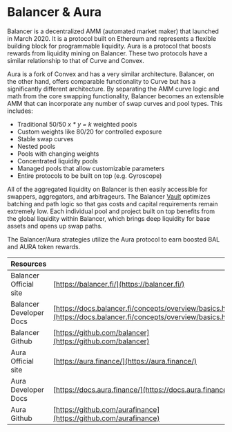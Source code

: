 # Balancer & Aura

Balancer is a decentralized AMM (automated market maker) that launched in March 2020. It is a protocol built on Ethereum and represents a flexible building block for programmable liquidity. Aura is a protocol that boosts rewards from liquidity mining on Balancer. These two protocols have a similar relationship to that of Curve and Convex.&#x20;

Aura is a fork of Convex and has a very similar architecture. Balancer, on the other hand, offers comparable functionality to Curve but has a significantly different architecture. By separating the AMM curve logic and math from the core swapping functionality, Balancer becomes an extensible AMM that can incorporate any number of swap curves and pool types. This includes:&#x20;

* Traditional 50/50  _x \* y = k_ weighted pools
* Custom weights like 80/20 for controlled exposure
* Stable swap curves
* Nested pools
* Pools with changing weights&#x20;
* Concentrated liquidity pools
* Managed pools that allow customizable parameters
* Entire protocols to be built on top (e.g. Gyroscope)

All of the aggregated liquidity on Balancer is then easily accessible for swappers, aggregators, and arbitrageurs. The Balancer [Vault](https://docs.balancer.fi/concepts/vault) optimizes batching and path logic so that gas costs and capital requirements remain extremely low. Each individual pool and project built on top benefits from the global liquidity within Balancer, which brings deep liquidity for base assets and opens up swap paths.

The Balancer/Aura strategies utilize the Aura protocol to earn boosted BAL and AURA token rewards.&#x20;



| Resources               |                                                                                                                  |
| ----------------------- | ---------------------------------------------------------------------------------------------------------------- |
| Balancer Official site  | [https://balancer.fi/](https://balancer.fi/)                                                                     |
| Balancer Developer Docs | [https://docs.balancer.fi/concepts/overview/basics.html](https://docs.balancer.fi/concepts/overview/basics.html) |
| Balancer Github         | [https://github.com/balancer](https://github.com/balancer)                                                       |
| Aura Official site      | [https://aura.finance/](https://aura.finance/)                                                                   |
| Aura Developer Docs     | [https://docs.aura.finance/](https://docs.aura.finance/)                                                         |
| Aura Github             | [https://github.com/aurafinance](https://github.com/aurafinance)                                                 |

